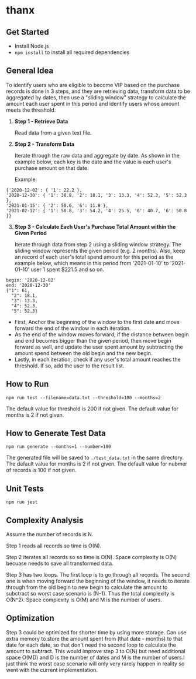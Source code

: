 # thanx

## Get Started
- Install Node.js
- `npm install` to install all required dependencies

## General Idea

To identify users who are eligible to become VIP based on the purchase records is done in 3 steps, and they are retrieving data, transform data to be aggregated by dates, then use a "sliding window" strategy to calculate the amount each user spent in this period and identify users whose amount meets the threshold.

1. **Step 1 - Retrieve Data**
 
   Read data from a given text file.

2. **Step 2 - Transform Data**
 
   Iterate through the raw data and aggregate by date. As shown in the example below, each key is the date and the value is each user's purchase amount on that date.

   Example:
```
{'2020-12-02': { '1': 22.2 },
'2020-12-30': { '1': 38.8, '2': 18.1, '3': 13.3, '4': 52.3, '5': 52.3 },
'2021-01-15': { '2': 50.6, '6': 11.8 },
'2021-02-12': { '1': 50.8, '3': 54.2, '4': 25.5, '6': 40.7, '6': 50.8 }}
```

3. **Step 3 - Calculate Each User's Purchase Total Amount within the Given Period**
 
   Iterate through data from step 2 using a sliding window strategy. The sliding window represents the given period (e.g. 2 months). Also, keep an record of each user's total spend amount for this period as the example below, which means in this period from '2021-01-10' to '2021-01-10' user 1 spent $221.5 and so on.

```
begin: '2020-12-02'
end: '2020-12-30'
{"1": 61,
  "2": 18.1,
  "3": 13.3,
  "4": 52.3,
  "5": 52.3}
```

* First, Anchor the beginning of the window to the first date and move forward the end of the window in each iteration.  
* As the end of the window moves forward, if the distance between begin and end becomes bigger than the given period, then move begin forward as well, and update the user spent amount by subtracting the amount spend between the old begin and the new begin.
* Lastly, in each iteration, check if any user's total amount reaches the threshold. If so, add the user to the result list.


## How to Run
```npm run test --filename=data.txt --threshold=100 --months=2```

The default value for threshold is 200 if not given.
The default value for months is 2 if not given.

## How to Generate Test Data
```npm run generate --months=1 --number=100```

The generated file will be saved to ```./test_data.txt``` in the same directory.
The default value for months is 2 if not given.
The default value for nubmer of records is 100 if not given.

## Unit Tests
```npm run jest```

## Complexity Analysis
Assume the number of records is N.

Step 1 reads all records so time is O(N).

Step 2 iterates all records so so time is O(N). Space complexity is O(N) becuase needs to save all transformed data.

Step 3 has two loops. The first loop is to go through all records. The second one is when moving forward the beginning of the window, it needs to iterate through from the old begin to new begin to calculate the amount to subctract so worst case scenario is (N-1). Thus the total complexity is O(N^2). Space complexity is O(M) and M is the number of users.

## Optimization
Step 3 could be optimized for shorter time by using more storage. Can use extra memory to store the amount spent from (that date - months) to that date for each date, so that don't need the second loop to calculate the amount to subtract. This would improve step 3 to O(N) but need additional space O(MD) and D is the number of dates and M is the number of users.I just think the worst case scenario will only very rarely happen in reality so went with the current implementation.
